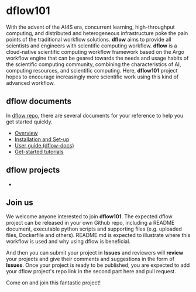 # dflow101
With the advent of the AI4S era, concurrent learning, high-throughput computing, and distributed and heterogeneous infrastructure poke the pain points of the traditional workflow solutions. **dflow** aims to provide all scientists and engineers with scientific computing workflow. **dflow** is a cloud-native scientific computing workflow framework based on the Argo workflow engine that can be geared towards the needs and usage habits of the scientific computing community, combining the characteristics of AI, computing resources, and scientific computing.
Here, **dflow101** project hopes to encourage increasingly more scientific work using this kind of advanced workflow. 

## dflow documents
In [dflow repo](https://github.com/deepmodeling/dflow), there are several documents for your reference to help you get started quickly.
- [Overview](https://github.com/deepmodeling/dflow#1--overview)
- [Installation and Set-up](https://github.com/deepmodeling/dflow/tree/master/scripts)
- [User guide (dflow-docs)](https://github.com/deepmodeling/dflow#UserGuide)
- [Get-started tutorials](https://github.com/deepmodeling/dflow/tree/master/tutorials)

## dflow projects
- 

## Join us
We welcome anyone interested to join **dflow101**. The expected dflow project can be released in your own Github repo, including a README document, executable python scripts and supporting files (e.g. uploaded files, Dockerfile and others). README.md is expected to illustrate where this workflow is used and why using dflow is beneficial. 

And then you can submit your project in **Issues** and reviewers will **review** your projects and give their comments and suggestions in the form of **Issues**. Once your project is ready to be published, you are expected to add your dflow project's repo link in the second part here and pull request. 

Come on and join this fantastic project!


